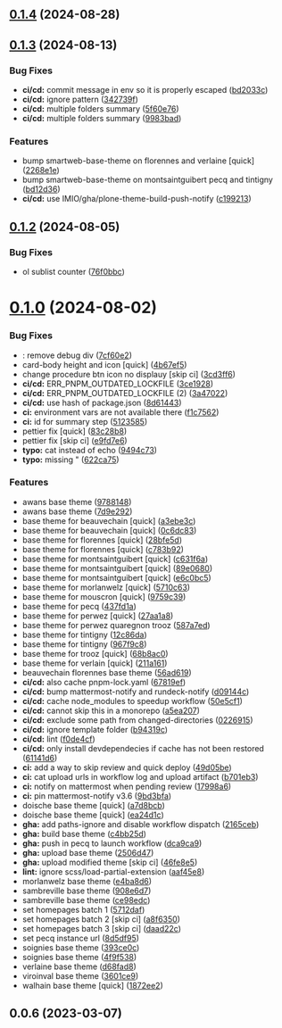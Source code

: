 

## [0.1.4](https://github.com/IMIO/imio_smartweb_themes/compare/v0.1.3...v0.1.4) (2024-08-28)

## [0.1.3](https://github.com/IMIO/imio_smartweb_themes/compare/v0.1.2...v0.1.3) (2024-08-13)


### Bug Fixes

* **ci/cd:** commit message in env so it is properly escaped ([bd2033c](https://github.com/IMIO/imio_smartweb_themes/commit/bd2033ca9d2a9d5b8b9361692405aa4f82e04cf9))
* **ci/cd:** ignore pattern ([342739f](https://github.com/IMIO/imio_smartweb_themes/commit/342739f96e9588ae31d5c9385cc28ff6de1264f1))
* **ci/cd:** multiple folders summary ([5f60e76](https://github.com/IMIO/imio_smartweb_themes/commit/5f60e76157bfff17b2a4446164e795f534011093))
* **ci/cd:** multiple folders summary ([9983bad](https://github.com/IMIO/imio_smartweb_themes/commit/9983bad959dd82b105f2c95ed40eb2769655468b))


### Features

* bump smartweb-base-theme on florennes and verlaine [quick] ([2268e1e](https://github.com/IMIO/imio_smartweb_themes/commit/2268e1ee7350214b7fe7e98c4353622a61c3250a))
* bump smartweb-base-theme on montsaintguibert pecq and tintigny ([bd12d36](https://github.com/IMIO/imio_smartweb_themes/commit/bd12d36e818a023082e04b3a21a87518a7556fcb))
* **ci/cd:** use IMIO/gha/plone-theme-build-push-notify ([c199213](https://github.com/IMIO/imio_smartweb_themes/commit/c199213557a3a07bc3e8208ca28c22827073cfeb))

## [0.1.2](https://github.com/IMIO/imio_smartweb_themes/compare/v0.1.0...v0.1.2) (2024-08-05)


### Bug Fixes

* ol sublist counter ([76f0bbc](https://github.com/IMIO/imio_smartweb_themes/commit/76f0bbc231a29058cf22515bf030e22d96509ff6))

# [0.1.0](https://github.com/IMIO/imio_smartweb_themes/compare/0.0.6...v0.1.0) (2024-08-02)


### Bug Fixes

* : remove debug div ([7cf60e2](https://github.com/IMIO/imio_smartweb_themes/commit/7cf60e2c22ef782d781dcd713f9ef126f453a7d9))
* card-body height and icon [quick] ([4b67ef5](https://github.com/IMIO/imio_smartweb_themes/commit/4b67ef58129780e9d52756fb6a323ca1a1b0ac32))
* change procedure btn icon no displauy [skip ci] ([3cd3ff6](https://github.com/IMIO/imio_smartweb_themes/commit/3cd3ff6ec45fb1b8ec4eed5a9e935df5adfdac76))
* **ci/cd:** ERR_PNPM_OUTDATED_LOCKFILE ([3ce1928](https://github.com/IMIO/imio_smartweb_themes/commit/3ce1928c34b590c9295e94e26f2800748b451985))
* **ci/cd:** ERR_PNPM_OUTDATED_LOCKFILE (2) ([3a47022](https://github.com/IMIO/imio_smartweb_themes/commit/3a4702213a762c4f310ec9f27e12a7efdd4cc74a))
* **ci/cd:** use hash of package.json ([8d61443](https://github.com/IMIO/imio_smartweb_themes/commit/8d61443da5f8bd17e61969a904037d8039cccd0e))
* **ci:** environment vars are not available there ([f1c7562](https://github.com/IMIO/imio_smartweb_themes/commit/f1c7562378a8c51b4edad0ff84d76d8563e4b2c2))
* **ci:** id for summary step ([5123585](https://github.com/IMIO/imio_smartweb_themes/commit/5123585984e63ac7ab798683e3fba21a90cfa0dd))
* pettier fix [quick] ([83c28b8](https://github.com/IMIO/imio_smartweb_themes/commit/83c28b8c3d2c41c10f01f2e0c0faaf4bbbfd92bf))
* pettier fix [skip ci] ([e9fd7e6](https://github.com/IMIO/imio_smartweb_themes/commit/e9fd7e6b514fc922075d01ed33fbf5ca7bb501bc))
* **typo:** cat instead of echo ([9494c73](https://github.com/IMIO/imio_smartweb_themes/commit/9494c731437f1a69fca963943f74fa1886ae9e11))
* **typo:** missing " ([622ca75](https://github.com/IMIO/imio_smartweb_themes/commit/622ca75b8a8dd72bf647babada0d0dd68e09dfbf))


### Features

* awans base theme ([9788148](https://github.com/IMIO/imio_smartweb_themes/commit/97881487e178dfc5baf650271f645e043a27a901))
* awans base theme ([7d9e292](https://github.com/IMIO/imio_smartweb_themes/commit/7d9e2926695480ac2f96efb914494bb01e1d9986))
* base theme for beauvechain [quick] ([a3ebe3c](https://github.com/IMIO/imio_smartweb_themes/commit/a3ebe3cd773af7f02fe55420689ef0fe2a352bec))
* base theme for beauvechain [quick] ([0c6dc83](https://github.com/IMIO/imio_smartweb_themes/commit/0c6dc83eef175448dc5affbe9835a73c48139763))
* base theme for florennes [quick] ([28bfe5d](https://github.com/IMIO/imio_smartweb_themes/commit/28bfe5d2ecfab6f39657db20df8a96f1a322513d))
* base theme for florennes [quick] ([c783b92](https://github.com/IMIO/imio_smartweb_themes/commit/c783b92f1c7f8924825babe130f817089f152c35))
* base theme for montsaintguibert [quick] ([c631f6a](https://github.com/IMIO/imio_smartweb_themes/commit/c631f6ad6150632f22615ff2184215e45109aca8))
* base theme for montsaintguibert [quick] ([89e0680](https://github.com/IMIO/imio_smartweb_themes/commit/89e06808e749f7888697b482ffbd905dde6e70f3))
* base theme for montsaintguibert [quick] ([e6c0bc5](https://github.com/IMIO/imio_smartweb_themes/commit/e6c0bc5b46758b57861ef445795cee9c76cf6ed5))
* base theme for morlanwelz [quick] ([5710c63](https://github.com/IMIO/imio_smartweb_themes/commit/5710c6311c277918175045549996893fb1d61b25))
* base theme for mouscron [quick] ([9759c39](https://github.com/IMIO/imio_smartweb_themes/commit/9759c39b120364b0678884351cb393a873426fd9))
* base theme for pecq ([437fd1a](https://github.com/IMIO/imio_smartweb_themes/commit/437fd1af73d69c48fb886ccee36afd9c3f76fb6c))
* base theme for perwez [quick] ([27aa1a8](https://github.com/IMIO/imio_smartweb_themes/commit/27aa1a8d6ced18aa2dd6247b1d33a18138807a70))
* base theme for perwez quaregnon trooz ([587a7ed](https://github.com/IMIO/imio_smartweb_themes/commit/587a7ed43bbd958c58e58e319d42ad93a75f26b7))
* base theme for tintigny ([12c86da](https://github.com/IMIO/imio_smartweb_themes/commit/12c86daff672c89fa90a21c6fe6f6b4214d94547))
* base theme for tintigny ([967f9c8](https://github.com/IMIO/imio_smartweb_themes/commit/967f9c856cddfa9dc88cf240ee9b638d6af6a8cf))
* base theme for trooz [quick] ([68b8ac0](https://github.com/IMIO/imio_smartweb_themes/commit/68b8ac00dcb5960f889b6d19e8202ef1a061222f))
* base theme for verlain [quick] ([211a161](https://github.com/IMIO/imio_smartweb_themes/commit/211a161e98da78a97ac048981db08257a2045362))
* beauvechain florennes base theme ([56ad619](https://github.com/IMIO/imio_smartweb_themes/commit/56ad619bc0cd491ad498a82a7ccbe02bafb4569c))
* **ci/cd:** also cache pnpm-lock.yaml ([67819ef](https://github.com/IMIO/imio_smartweb_themes/commit/67819efca01d97faf404df0a84a1003230384726))
* **ci/cd:** bump mattermost-notify and rundeck-notify ([d09144c](https://github.com/IMIO/imio_smartweb_themes/commit/d09144ca2e66b0c905d120ee0e8d8029225beb1b))
* **ci/cd:** cache node_modules to speedup workflow ([50e5cf1](https://github.com/IMIO/imio_smartweb_themes/commit/50e5cf19167d22aabf195489e1aa138712c39b1f))
* **ci/cd:** cannot skip this in a monorepo ([a5ea207](https://github.com/IMIO/imio_smartweb_themes/commit/a5ea207867b6ffd474e3c5edd0eea06aa5335516))
* **ci/cd:** exclude some path from changed-directories ([0226915](https://github.com/IMIO/imio_smartweb_themes/commit/0226915a6a500c07f0e3673b9434498063df970e))
* **ci/cd:** ignore template folder ([b94319c](https://github.com/IMIO/imio_smartweb_themes/commit/b94319cf05d138fd837913fa5bd621d70b3d8f1a))
* **ci/cd:** lint ([f0de4cf](https://github.com/IMIO/imio_smartweb_themes/commit/f0de4cf058af76ff393fd73b44b7134a9037c25d))
* **ci/cd:** only install devdependecies if cache has not been restored ([61141d6](https://github.com/IMIO/imio_smartweb_themes/commit/61141d65f0b4ae7fe87371797c102d2f6bb67bde))
* **ci:** add a way to skip review and quick deploy ([49d05be](https://github.com/IMIO/imio_smartweb_themes/commit/49d05be35a2af9693f000171c27e21d24af840ee))
* **ci:** cat upload urls in workflow log and upload artifact ([b701eb3](https://github.com/IMIO/imio_smartweb_themes/commit/b701eb38e87aebea373ccea3a2ea90f923711c46))
* **ci:** notify on mattermost when pending review ([17998a6](https://github.com/IMIO/imio_smartweb_themes/commit/17998a663d59f925c81e1a18f50a853c49f6f6f3))
* **ci:** pin mattermost-notify v3.6 ([9bd3bfa](https://github.com/IMIO/imio_smartweb_themes/commit/9bd3bfaf502513319277e34ab529756b37a8b9ea))
* doische base theme [quick] ([a7d8bcb](https://github.com/IMIO/imio_smartweb_themes/commit/a7d8bcb87b3abbb5f02f00f47a39a4c01f692104))
* doische base theme [quick] ([ea24d1c](https://github.com/IMIO/imio_smartweb_themes/commit/ea24d1c2c4f4cbe13736d454e2df3a2a7bd1e5ad))
* **gha:** add paths-ignore and disable workflow dispatch ([2165ceb](https://github.com/IMIO/imio_smartweb_themes/commit/2165cebabdef56c92a2c8ba954cd8c406ccaad6a))
* **gha:** build base theme ([c4bb25d](https://github.com/IMIO/imio_smartweb_themes/commit/c4bb25d95ea616dd1e593fd7375b723f7197f09d))
* **gha:** push in pecq to launch workflow ([dca9ca9](https://github.com/IMIO/imio_smartweb_themes/commit/dca9ca9dc2bbab318f98c5729ea05550b17272a4))
* **gha:** upload base theme ([2506d47](https://github.com/IMIO/imio_smartweb_themes/commit/2506d47ff58f7b9eb6955f86c63c51c5cce99c49))
* **gha:** upload modified theme [skip ci] ([46fe8e5](https://github.com/IMIO/imio_smartweb_themes/commit/46fe8e58ac6af345b0bbdce290077d1701c0d1b9))
* **lint:** ignore scss/load-partial-extension ([aaf45e8](https://github.com/IMIO/imio_smartweb_themes/commit/aaf45e8b19f36d9cd0231277b2fdce45dbced0cb))
* morlanwelz base theme ([e4ba8d6](https://github.com/IMIO/imio_smartweb_themes/commit/e4ba8d622b95e48f1fc2b13a43256358f7f54ed0))
* sambreville base theme ([908e6d7](https://github.com/IMIO/imio_smartweb_themes/commit/908e6d76a12a9407cd16143845adb47db98362e7))
* sambreville base theme ([ce98edc](https://github.com/IMIO/imio_smartweb_themes/commit/ce98edc0e1ce2ea306484804eb2aebaf2f46dfa5))
* set homepages batch 1 ([5712daf](https://github.com/IMIO/imio_smartweb_themes/commit/5712dafe0dd7b307e7003a7660ffeed2dfc6dd9e))
* set homepages batch 2 [skip ci] ([a8f6350](https://github.com/IMIO/imio_smartweb_themes/commit/a8f63507839433490931abf6ee518b132fbddc35))
* set homepages batch 3 [skip ci] ([daad22c](https://github.com/IMIO/imio_smartweb_themes/commit/daad22cdc5a971f643890c5798aabe144a529827))
* set pecq instance url ([8d5df95](https://github.com/IMIO/imio_smartweb_themes/commit/8d5df95726a6c2722b6b9c62cb98267a6ac07ea0))
* soignies base theme ([393ce0c](https://github.com/IMIO/imio_smartweb_themes/commit/393ce0c22aa8e16c82222a0d181cb212bc61506c))
* soignies base theme ([4f9f538](https://github.com/IMIO/imio_smartweb_themes/commit/4f9f538172594557dbc4458c8162262d01a55de0))
* verlaine base theme ([d68fad8](https://github.com/IMIO/imio_smartweb_themes/commit/d68fad8cb8ff4a24330425560aee7b62fabd7b33))
* viroinval base theme ([3601ce9](https://github.com/IMIO/imio_smartweb_themes/commit/3601ce9544096c6ded9779737d4167270be197f5))
* walhain base theme [quick] ([1872ee2](https://github.com/IMIO/imio_smartweb_themes/commit/1872ee278da47e6851b53486c8b71db3a1d76db6))



## 0.0.6 (2023-03-07)

